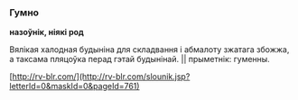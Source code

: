 ### Гумно
**назоўнік, ніякі род**

Вялікая халодная будыніна для складвання і абмалоту зжатага збожжа, а таксама пляцоўка перад гэтай будынінай. || прыметнік: гуменны.

<a rel="author">[http://rv-blr.com/](http://rv-blr.com/slounik.jsp?letterId=0&maskId=0&pageId=761)</a>
